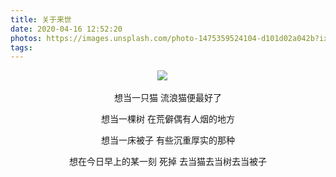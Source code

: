 ```yaml
---
title: 关于来世
date: 2020-04-16 12:52:20
photos: https://images.unsplash.com/photo-1475359524104-d101d02a042b?ixlib=rb-1.2.1&ixid=eyJhcHBfaWQiOjEyMDd9&auto=format&fit=crop&w=1157&q=80
tags:
---
```




<center>

![](https://images.unsplash.com/photo-1510137600163-2729bc6959a6?ixlib=rb-1.2.1&ixid=eyJhcHBfaWQiOjEyMDd9&auto=format&fit=crop&w=1201&q=80)
 &emsp;

想当一只猫
流浪猫便最好了


想当一棵树
在荒僻偶有人烟的地方

 
想当一床被子
有些沉重厚实的那种

 
想在今日早上的某一刻
死掉
去当猫去当树去当被子

</font></center>